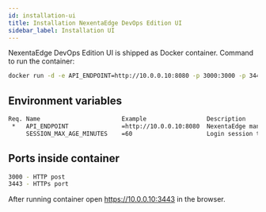 ```yaml
---
id: installation-ui
title: Installation NexentaEdge DevOps Edition UI
sidebar_label: Installation UI
---
```


NexentaEdge DevOps Edition UI is shipped as Docker container.
Command to run the container:

```bash
docker run -d -e API_ENDPOINT=http://10.0.0.10:8080 -p 3000:3000 -p 3443:3443 nexenta/nedgeui:2.1.3
```

## Environment variables
```bash
Req. Name                       Example                 Description
 *   API_ENDPOINT               =http://10.0.0.10:8080  NexentaEdge management node IP address
     SESSION_MAX_AGE_MINUTES    =60                     Login session timeout
```

## Ports inside container
```bash
3000 - HTTP post
3443 - HTTPs port
```

After running container open https://10.0.0.10:3443 in the browser.
